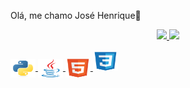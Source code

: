 Olá, me chamo José Henrique👋

<div align="center">
  <a href="https://github.com/BDM-Henrique">
  <img height="180em" src="https://github-readme-stats.vercel.app/api?username=BDM-Henrique&show_icons=true&theme=dracula&include_all_commits=true&count_private=true"/>
  <img height="180em" src="https://github-readme-stats.vercel.app/api/top-langs/?username=BDM-Henrique&layout=compact&langs_count=7&theme=dracula"/>
</div>

<div style="display: inline_block"><br>
  <img align="center" alt="Rafa-Python" height="30" width="40" src="https://raw.githubusercontent.com/devicons/devicon/master/icons/python/python-original.svg">
  <img align="center" alt="Mendes-Java" height="30" width="40" src="https://raw.githubusercontent.com/devicons/devicon/master/icons/java/java-original.svg">
  <img align="center" alt="Jose-Html" height="30" width="40" src="https://raw.githubusercontent.com/devicons/devicon/master/icons/html5/html5-original.svg">
  <img aling="center" alt="Jose-Css" height="30" width="40" src="https://raw.githubusercontent.com/devicons/devicon/master/icons/css3/css3-original.svg">
  
</div>
